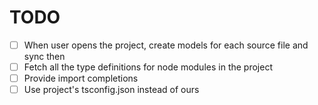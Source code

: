 # TODO

- [ ] When user opens the project, create models for each source file and sync then
- [ ] Fetch all the type definitions for node modules in the project
- [ ] Provide import completions
- [ ] Use project's tsconfig.json instead of ours
